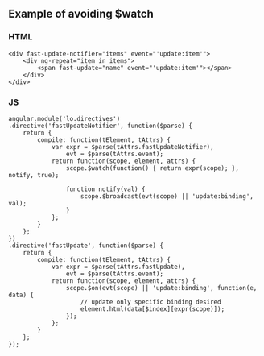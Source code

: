 ##  Example of avoiding $watch

### HTML

    <div fast-update-notifier="items" event="'update:item'">
        <div ng-repeat="item in items">
            <span fast-update="name" event="'update:item'"></span>
        </div>
    </div>

### JS

    angular.module('lo.directives')
    .directive('fastUpdateNotifier', function($parse) {
        return {
            compile: function(tElement, tAttrs) {
                var expr = $parse(tAttrs.fastUpdateNotifier),
                    evt = $parse(tAttrs.event);
                return function(scope, element, attrs) {
                    scope.$watch(function() { return expr(scope); }, notify, true);

                    function notify(val) {
                        scope.$broadcast(evt(scope) || 'update:binding', val);
                    }
                };
            }
        };
    })
    .directive('fastUpdate', function($parse) {
        return {
            compile: function(tElement, tAttrs) {
                var expr = $parse(tAttrs.fastUpdate),
                    evt = $parse(tAttrs.event);
                return function(scope, element, attrs) {
                    scope.$on(evt(scope) || 'update:binding', function(e, data) {
                        // update only specific binding desired
                        element.html(data[$index][expr(scope)]);
                    });
                };
            }
        };
    });